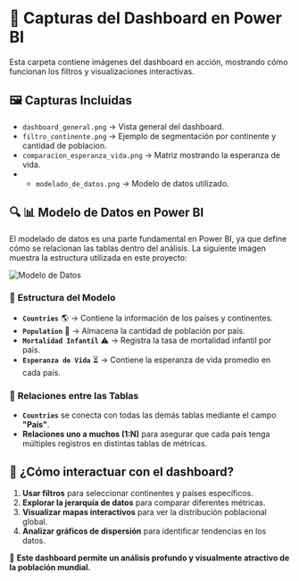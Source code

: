 # 📸 Capturas del Dashboard en Power BI

Esta carpeta contiene imágenes del dashboard en acción, mostrando cómo funcionan los filtros y visualizaciones interactivas.

## 🖼️ Capturas Incluidas
- `dashboard_general.png` → Vista general del dashboard.
- `filtro_continente.png` → Ejemplo de segmentación por continente y cantidad de poblacion.
- `comparacion_esperanza_vida.png` → Matriz mostrando la  esperanza de vida.
- - `modelado_de_datos.png` → Modelo de datos utilizado.

## 🔍 📊 **Modelo de Datos en Power BI**
El modelado de datos es una parte fundamental en Power BI, ya que define cómo se relacionan las tablas dentro del análisis. La siguiente imagen muestra la estructura utilizada en este proyecto:

![Modelo de Datos](modelado_datos.png)

### 📌 **Estructura del Modelo**
- **`Countries`** 🌎 → Contiene la información de los países y continentes.
- **`Population`** 👥 → Almacena la cantidad de población por país.
- **`Mortalidad Infantil`** ⚠️ → Registra la tasa de mortalidad infantil por país.
- **`Esperanza de Vida`** ⏳ → Contiene la esperanza de vida promedio en cada país.

### 🔗 **Relaciones entre las Tablas**
- **`Countries`** se conecta con todas las demás tablas mediante el campo **"País"**.
- **Relaciones uno a muchos (1:N)** para asegurar que cada país tenga múltiples registros en distintas tablas de métricas.

## 🔎 ¿Cómo interactuar con el dashboard?
1. **Usar filtros** para seleccionar continentes y países específicos.
2. **Explorar la jerarquía de datos** para comparar diferentes métricas.
3. **Visualizar mapas interactivos** para ver la distribución poblacional global.
4. **Analizar gráficos de dispersión** para identificar tendencias en los datos.

🚀 **Este dashboard permite un análisis profundo y visualmente atractivo de la población mundial.**
